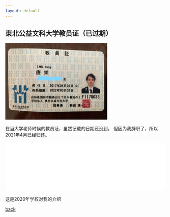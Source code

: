 ```yaml
---
layout: default
---
```


## 東北公益文科大学教员证（已过期）
<img src="./Inkedkyoinn.jpg" style="width:320px; height:240px;">
<p>在当大学老师时候的教员证，虽然记载的日期还没到。
但因为我辞职了，所以2021年4月已经归还。</p>
<iframe src="./2020_038.pdf" style="width:100%;" frameborder="no"></iframe>
<p>这是2020年学校对我的介绍</p>


[back](../../)
